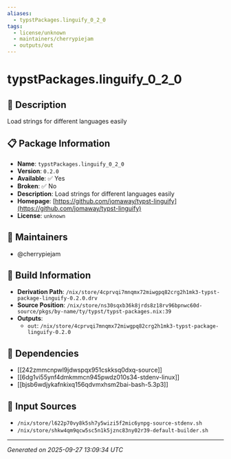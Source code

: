 ```yaml
---
aliases:
  - typstPackages.linguify_0_2_0
tags:
  - license/unknown
  - maintainers/cherrypiejam
  - outputs/out
---
```


# typstPackages.linguify_0_2_0

## 📝 Description

Load strings for different languages easily

## 📋 Package Information

- **Name**: `typstPackages.linguify_0_2_0`
- **Version**: `0.2.0`
- **Available**: ✅ Yes
- **Broken**: ✅ No
- **Description**: Load strings for different languages easily
- **Homepage**: [https://github.com/jomaway/typst-linguify](https://github.com/jomaway/typst-linguify)
- **License**: `unknown`
## 👥 Maintainers

- @cherrypiejam


## 🔧 Build Information

- **Derivation Path**: `/nix/store/4cprvqi7mnqmx72miwgpq82crg2h1mk3-typst-package-linguify-0.2.0.drv`
- **Source Position**: `/nix/store/ns30sqxb36k8jrds8z18rv96bpnwc60d-source/pkgs/by-name/ty/typst/typst-packages.nix:39`
- **Outputs**:
  - `out`:  `/nix/store/4cprvqi7mnqmx72miwgpq82crg2h1mk3-typst-package-linguify-0.2.0`

## 🔗 Dependencies

- [[242zmmcnpwl9jdwspqx951cskksq0dxq-source]]
- [[6dg1vi55ynf4dmkmmcn945pwdz010s34-stdenv-linux]]
- [[bjsb6wdjykafnkixq156qdvmxhsm2bai-bash-5.3p3]]

## 📁 Input Sources

- `/nix/store/l622p70vy8k5sh7y5wizi5f2mic6ynpg-source-stdenv.sh`
- `/nix/store/shkw4qm9qcw5sc5n1k5jznc83ny02r39-default-builder.sh`

---
*Generated on 2025-09-27 13:09:34 UTC*
